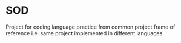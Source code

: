 # SOD
Project for coding language practice from common project frame of reference i.e. same project implemented in different languages.
